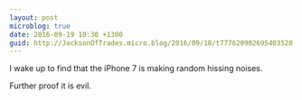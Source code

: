 ```yaml
---
layout: post
microblog: true
date: 2016-09-19 10:30 +1300
guid: http://JacksonOfTrades.micro.blog/2016/09/18/t777620902695403520.html
---
```

I wake up to find that the iPhone 7 is making random hissing noises. 

Further proof it is evil.
